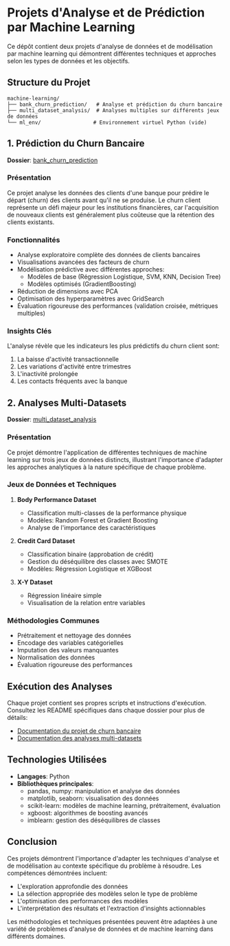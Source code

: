 # Projets d'Analyse et de Prédiction par Machine Learning

Ce dépôt contient deux projets d'analyse de données et de modélisation par machine learning qui démontrent différentes techniques et approches selon les types de données et les objectifs.

## Structure du Projet

```
machine-learning/
├── bank_churn_prediction/   # Analyse et prédiction du churn bancaire
├── multi_dataset_analysis/  # Analyses multiples sur différents jeux de données
└── ml_env/                 # Environnement virtuel Python (vide)
```

## 1. Prédiction du Churn Bancaire

**Dossier**: [bank_churn_prediction](./bank_churn_prediction/)

### Présentation

Ce projet analyse les données des clients d'une banque pour prédire le départ (churn) des clients avant qu'il ne se produise. Le churn client représente un défi majeur pour les institutions financières, car l'acquisition de nouveaux clients est généralement plus coûteuse que la rétention des clients existants.

### Fonctionnalités

- Analyse exploratoire complète des données de clients bancaires
- Visualisations avancées des facteurs de churn
- Modélisation prédictive avec différentes approches:
  - Modèles de base (Régression Logistique, SVM, KNN, Decision Tree)
  - Modèles optimisés (GradientBoosting)
- Réduction de dimensions avec PCA
- Optimisation des hyperparamètres avec GridSearch
- Évaluation rigoureuse des performances (validation croisée, métriques multiples)

### Insights Clés

L'analyse révèle que les indicateurs les plus prédictifs du churn client sont:

1. La baisse d'activité transactionnelle
2. Les variations d'activité entre trimestres
3. L'inactivité prolongée
4. Les contacts fréquents avec la banque

## 2. Analyses Multi-Datasets

**Dossier**: [multi_dataset_analysis](./multi_dataset_analysis/)

### Présentation

Ce projet démontre l'application de différentes techniques de machine learning sur trois jeux de données distincts, illustrant l'importance d'adapter les approches analytiques à la nature spécifique de chaque problème.

### Jeux de Données et Techniques

1. **Body Performance Dataset**
   - Classification multi-classes de la performance physique
   - Modèles: Random Forest et Gradient Boosting
   - Analyse de l'importance des caractéristiques

2. **Credit Card Dataset**
   - Classification binaire (approbation de crédit)
   - Gestion du déséquilibre des classes avec SMOTE
   - Modèles: Régression Logistique et XGBoost

3. **X-Y Dataset**
   - Régression linéaire simple
   - Visualisation de la relation entre variables

### Méthodologies Communes

- Prétraitement et nettoyage des données
- Encodage des variables catégorielles
- Imputation des valeurs manquantes
- Normalisation des données
- Évaluation rigoureuse des performances

## Exécution des Analyses

Chaque projet contient ses propres scripts et instructions d'exécution. Consultez les README spécifiques dans chaque dossier pour plus de détails:

- [Documentation du projet de churn bancaire](./bank_churn_prediction/README.md)
- [Documentation des analyses multi-datasets](./multi_dataset_analysis/README.md)

## Technologies Utilisées

- **Langages**: Python
- **Bibliothèques principales**:
  - pandas, numpy: manipulation et analyse des données
  - matplotlib, seaborn: visualisation des données
  - scikit-learn: modèles de machine learning, prétraitement, évaluation
  - xgboost: algorithmes de boosting avancés
  - imblearn: gestion des déséquilibres de classes

## Conclusion

Ces projets démontrent l'importance d'adapter les techniques d'analyse et de modélisation au contexte spécifique du problème à résoudre. Les compétences démontrées incluent:

- L'exploration approfondie des données
- La sélection appropriée des modèles selon le type de problème
- L'optimisation des performances des modèles
- L'interprétation des résultats et l'extraction d'insights actionnables

Les méthodologies et techniques présentées peuvent être adaptées à une variété de problèmes d'analyse de données et de machine learning dans différents domaines.